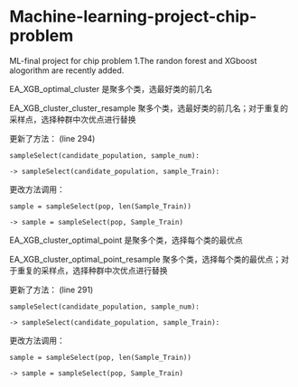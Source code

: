 # Machine-learning-project-chip-problem
ML-final project for chip problem
1.The randon forest and XGboost alogorithm are recently added.

EA_XGB_optimal_cluster 是聚多个类，选最好类的前几名

EA_XGB_cluster_cluster_resample 聚多个类，选最好类的前几名；对于重复的采样点，选择种群中次优点进行替换

  更新了方法： (line 294)
  
    sampleSelect(candidate_population, sample_num): 
    
    -> sampleSelect(candidate_population, sample_Train):
    
  更改方法调用：
  
    sample = sampleSelect(pop, len(Sample_Train)) 
    
    -> sample = sampleSelect(pop, Sample_Train) 


EA_XGB_cluster_optimal_point 是聚多个类，选择每个类的最优点 

EA_XGB_cluster_optimal_point_resample 聚多个类，选择每个类的最优点；对于重复的采样点，选择种群中次优点进行替换 

  更新了方法： (line 291)
  
    sampleSelect(candidate_population, sample_num): 
    
    -> sampleSelect(candidate_population, sample_Train):
    
  更改方法调用：
  
    sample = sampleSelect(pop, len(Sample_Train)) 
    
    -> sample = sampleSelect(pop, Sample_Train) 
